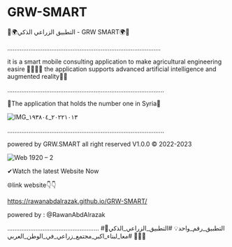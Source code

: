 # GRW-SMART
🌱🌍التطبيق الزراعي الذكي - GRW SMART🌍🌱
 
 .......................................................................................
 
it is a smart mobile consulting application to make agricultural engineering easire 👷🏻‍♂️🌐
 the application supports advanced artificial intelligence and augmented reality📱🌱
 
 .........................................................................................
 
 🥇The application that holds the number one in Syria🥇 
 
 ![IMG_٢٠٢٢١٠١٣_١٩٣٨٠٤](https://github.com/rawanabdalrazak/GRW-SMART/assets/132706063/80ce5381-0eda-428b-940d-b6aed9fcd67f)

 .........................................................................................
 
 powered by GRW.SMART all right reserved V1.0.0 ©️ 2022-2023
 
![Web 1920 – 2](https://github.com/rawanabdalrazak/GRW-SMART/assets/132706063/f8a56b8a-f9bc-474f-8516-7d309d8015e1)



 ✔Watch the latest Website Now

🌐link website👇👇

 https://rawanabdalrazak.github.io/GRW-SMART/


powered by : @RawanAbdAlrazak

....................................................
  #التطبيق_رقم_واحد💡
  #التطبيق_الزراعي_الذكي🌱💚
  #معا_لبناء_اكبر_مجتمع_زراعي_في_الوطن_العربي💚🌱

